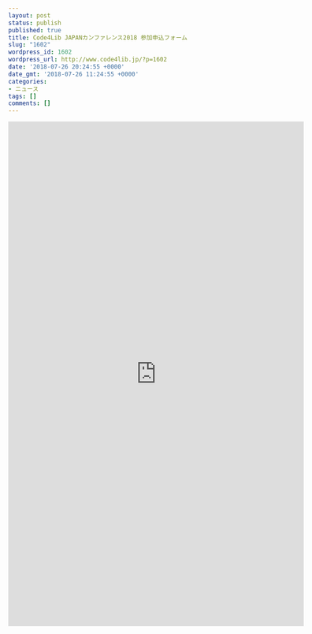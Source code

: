 ```yaml
---
layout: post
status: publish
published: true
title: Code4Lib JAPANカンファレンス2018 参加申込フォーム
slug: "1602"
wordpress_id: 1602
wordpress_url: http://www.code4lib.jp/?p=1602
date: '2018-07-26 20:24:55 +0000'
date_gmt: '2018-07-26 11:24:55 +0000'
categories:
- ニュース
tags: []
comments: []
---
```

<p><iframe src="https://bit.ly/c4ljp2018" width="600" height="1024" frameborder="0" marginheight="0" marginwidth="0">読み込んでいます...</iframe></p>
